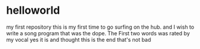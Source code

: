 # helloworld
my first repository 
this is my first time to go surfing on the hub. 
and I wish to write a song program that was the dope.
The First two words was rated by my vocal yes it is and thought this is the end that's not bad
